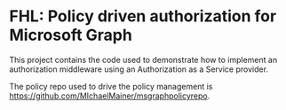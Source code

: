 # FHL: Policy driven authorization for Microsoft Graph

This project contains the code used to demonstrate how to implement an authorization middleware using an Authorization as a Service provider.

The policy repo used to drive the policy management is https://github.com/MIchaelMainer/msgraphpolicyrepo.
